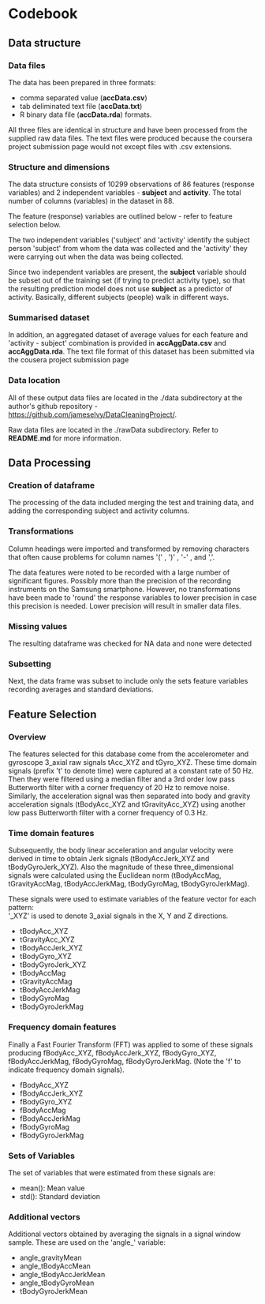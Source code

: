 # Codebook

## Data structure
### Data files
The data has been prepared in three formats:
* comma separated value (**accData.csv**)
* tab deliminated text file (**accData.txt**)
* R binary data file (**accData.rda**) formats. 

All three files are identical in structure and have been processed from the supplied raw data files. The text files were produced because the coursera project submission page would not except files with .csv extensions.

### Structure and dimensions
The data structure consists of 10299 observations of 86 features (response variables) and 2 independent variables - **subject** and **activity**. The total number of columns (variables) in the dataset in 88.

The feature (response) variables are outlined below - refer to feature selection below.

The two independent variables ('subject' and 'activity' identify the subject person 'subject' from whom the data was collected and the 'activity' they were carrying out when the data was being collected.

Since two independent variables are present, the **subject** variable should be subset out of the training set (if trying to predict activity type), so that the resulting prediction model does not use **subject** as a predictor of activity. Basically, different subjects (people) walk in different ways.



### Summarised dataset
In addition, an aggregated dataset of average values for each feature and 'activity - subject' combination is provided in **accAggData.csv** and **accAggData.rda**.
The text file format of this dataset has been submitted via the cousera project submission page

### Data location
All of these output data files are located in the ./data subdirectory at the author's github repository - https://github.com/jameselvy/DataCleaningProject/. 

Raw data files are located in the ./rawData subdirectory. Refer to **README.md** for more information.

## Data Processing
### Creation of dataframe
The processing of the data included merging the test and training data, and adding the corresponding subject and activity columns. 

### Transformations
Column headings were imported and transformed by removing characters that often cause problems for column names '(' , ')' , '-' , and ','.

The data features were noted to be recorded with a large number of significant figures. Possibly more than the precision of the recording instruments on the Samsung smartphone. However, no transformations have been made to 'round' the response variables to lower precision in case this precision is needed. Lower precision will result in smaller data files.

### Missing values
The resulting dataframe was checked for NA data and none were detected

### Subsetting
Next, the data frame was subset to include only the sets feature variables recording averages and standard deviations.


## Feature Selection
### Overview
The features selected for this database come from the accelerometer and gyroscope 3_axial raw signals 
tAcc_XYZ and tGyro_XYZ. These time domain signals (prefix 't' to denote time) were captured at a constant rate of 50 Hz. Then they were filtered using a median filter and a 3rd order low pass Butterworth filter with a corner frequency of 20 Hz to remove noise. Similarly, the acceleration signal was then separated into body and gravity acceleration signals (tBodyAcc_XYZ and tGravityAcc_XYZ) using another low pass Butterworth filter with a corner frequency of 0.3 Hz. 

### Time domain features
Subsequently, the body linear acceleration and angular velocity were derived in time to obtain Jerk signals (tBodyAccJerk_XYZ and tBodyGyroJerk_XYZ). Also the magnitude of these three_dimensional signals were calculated using the Euclidean norm (tBodyAccMag, tGravityAccMag, tBodyAccJerkMag, tBodyGyroMag, tBodyGyroJerkMag). 

These signals were used to estimate variables of the feature vector for each pattern:  
'_XYZ' is used to denote 3_axial signals in the X, Y and Z directions.

* tBodyAcc_XYZ
* tGravityAcc_XYZ
* tBodyAccJerk_XYZ
* tBodyGyro_XYZ
* tBodyGyroJerk_XYZ
* tBodyAccMag
* tGravityAccMag
* tBodyAccJerkMag
* tBodyGyroMag
* tBodyGyroJerkMag


### Frequency domain features
Finally a Fast Fourier Transform (FFT) was applied to some of these signals producing fBodyAcc_XYZ, fBodyAccJerk_XYZ, fBodyGyro_XYZ, fBodyAccJerkMag, fBodyGyroMag, fBodyGyroJerkMag. (Note the 'f' to indicate frequency domain signals). 

* fBodyAcc_XYZ
* fBodyAccJerk_XYZ
* fBodyGyro_XYZ
* fBodyAccMag
* fBodyAccJerkMag
* fBodyGyroMag
* fBodyGyroJerkMag

### Sets of Variables
The set of variables that were estimated from these signals are: 

* mean(): Mean value
* std(): Standard deviation

### Additional vectors
Additional vectors obtained by averaging the signals in a signal window sample. These are used on the 'angle_' variable:

* angle_gravityMean
* angle_tBodyAccMean
* angle_tBodyAccJerkMean
* angle_tBodyGyroMean
* tBodyGyroJerkMean
